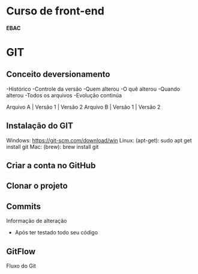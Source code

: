 # Curso de front-end
#### EBAC

# GIT
## Conceito deversionamento
-Histórico
-Controle da versão
-Quem alterou
-O quê alterou
-Quando alterou
-Todos os arquivos
-Evolução continúa


Arquivo A | Versão 1 | Versão 2
Arquivo B | Versão 1 | Versão 2

## Instalação do GIT

Windows: https://git-scm.com/download/win
Linux: (apt-get): sudo apt get install git
Mac: (brew): brew install git

## Criar a conta no GitHub

## Clonar o projeto

## Commits
Informação de alteração
- Após ter testado todo seu código

## GitFlow
Fluxo do Git

